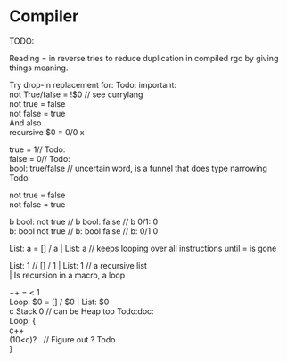# Compiler  
  
TODO:  
  
Reading = in reverse tries to reduce duplication in compiled rgo by giving things meaning.  
  
Try drop-in replacement for: Todo: important:  
not True/false = !$0 // see currylang  
not true = false  
not false = true  
And also  
recursive $0 = $0/$0 x  
  
true = 1// Todo:  
false = 0// Todo:  
bool: true/false // uncertain word, is a funnel that does type narrowing Todo:  
  
not true = false  
not false = true  
  
b bool: not true // b bool: false // b 0/1: 0  
b: bool not true // b: bool false // b: 0/1 0  
  
List: a = [] / a | List: a // keeps looping over all instructions until = is gone  
  
List: 1 // [] / 1 | List: 1 // a recursive list  
| Is recursion in a macro, a loop  
  
++ = < 1  
Loop: $0 = [] / $0 | List: $0  
c Stack 0 // can be Heap too Todo:doc:  
Loop: {  
c++  
(10<c)? . // Figure out ? Todo  
}  
  
  
  
  